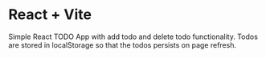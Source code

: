 # React + Vite

Simple React TODO App with add todo and delete todo functionality. Todos are stored in localStorage so that the todos persists on page refresh.
